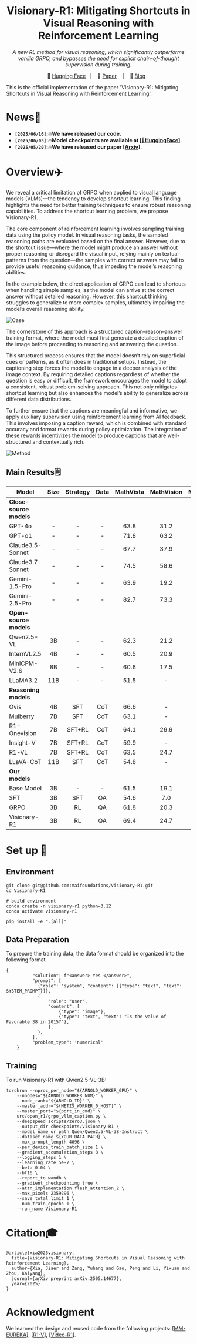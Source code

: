 <h1 align="center">Visionary-R1: Mitigating Shortcuts in Visual Reasoning with Reinforcement Learning</h1>
<p align="center"><i>A new RL method for visual reasoning, which significantly outperforms vanilla GRPO, and bypasses the need for explicit chain-of-thought supervision during training.</i></p>

<p align="center">
          🤗 <a href="https://huggingface.co/maifoundations/Visionary-R1">Hugging Face</a>&nbsp&nbsp | &nbsp&nbsp 📑 <a href="https://arxiv.org/pdf/2505.14677">Paper</a> &nbsp&nbsp | &nbsp&nbsp 📖 <a href="https://www.maifoundations.com/blog/visionary-r1/">Blog</a> &nbsp&nbsp 
</p>

This is the official implementation of the paper 'Visionary-R1: Mitigating Shortcuts in Visual Reasoning with Reinforcement Learning'.

# News📰
* **`[2025/06/16]`:**🔥**We have released our code.**
* **`[2025/06/03]`:**🔥**Model checkpoints are available at [[🤗HuggingFace](https://huggingface.co/maifoundations/Visionary-R1)].**
* **`[2025/05/20]`:**🔥**We have released our paper [[Arxiv](https://arxiv.org/pdf/2505.14677)].**

# Overview✈️
We reveal a critical limitation of GRPO when applied to visual language models (VLMs)—the tendency to develop shortcut learning. This finding highlights the need for better training techniques to ensure robust reasoning capabilities. To address the shortcut learning problem, we propose Visionary-R1.

The core component of reinforcement learning involves sampling training data using the policy model. In visual reasoning tasks, the sampled reasoning paths are evaluated based on the final answer. However, due to the shortcut issue—where the model might produce an answer without proper reasoning or disregard the visual input, relying mainly on textual patterns from the question—the samples with correct answers may fail to provide useful reasoning guidance, thus impeding the model’s reasoning abilities.

In the example below, the direct application of GRPO can lead to shortcuts when handling simple samples, as the model can arrive at the correct answer without detailed reasoning. However, this shortcut thinking struggles to generalize to more complex samples, ultimately impairing the model’s overall reasoning ability.

![](./images/Case.png "Case")

The cornerstone of this approach is a structured caption–reason–answer training format, where the model must first generate a detailed caption of the image before proceeding to reasoning and answering the question.

This structured process ensures that the model doesn’t rely on superficial cues or patterns, as it often does in traditional setups. Instead, the captioning step forces the model to engage in a deeper analysis of the image context. By requiring detailed captions regardless of whether the question is easy or difficult, the framework encourages the model to adopt a consistent, robust problem-solving approach. This not only mitigates shortcut learning but also enhances the model’s ability to generalize across different data distributions.

To further ensure that the captions are meaningful and informative, we apply auxiliary supervision using reinforcement learning from AI feedback. This involves imposing a caption reward, which is combined with standard accuracy and format rewards during policy optimization. The integration of these rewards incentivizes the model to produce captions that are well-structured and contextually rich.

![](./images/Method.png "Method")


## Main Results🗒️
| Model                   | Size | Strategy | Data | MathVista | MathVision | MMStar | MMBench |
|-------------------------|:----:|:--------:|:----:|:---------:|:----------:|:------:|:-------:|
| **Close-source models** |      |          |      |           |            |        |         |
| GPT-4o                  |   -  |     -    |   -  |    63.8   |    31.2    |  65.1  |   84.3  |
| GPT-o1                  |   -  |     -    |   -  |    71.8   |    63.2    |  67.5  |   83.8  |
| Claude3.5-Sonnet        |   -  |     -    |   -  |    67.7   |    37.9    |  65.1  |   82.6  |
| Claude3.7-Sonnet        |   -  |     -    |   -  |    74.5   |    58.6    |  68.8  |   82.0  |
| Gemini-1.5-Pro          |   -  |     -    |   -  |    63.9   |    19.2    |  59.1  |   73.9  |
| Gemini-2.5-Pro          |   -  |     -    |   -  |    82.7   |    73.3    |  77.5  |   90.1  |
| **Open-source models**  |      |          |      |           |            |        |         |
| Qwen2.5-VL              |  3B  |     -    |   -  |    62.3   |    21.2    |  55.9  |   79.1  |
| InternVL2.5             |  4B  |     -    |   -  |    60.5   |    20.9    |  58.3  |   81.1  |
| MiniCPM-V2.6            |  8B  |     -    |   -  |    60.6   |    17.5    |  57.5  |   81.5  |
| LLaMA3.2                |  11B |     -    |   -  |    51.5   |      -     |  49.8  |   65.8  |
| **Reasoning models**    |      |          |      |           |            |        |         |
| Ovis                    |  4B  |    SFT   |  CoT |    66.6   |      -     |  59.5  |   79.3  |
| Mulberry                |  7B  |    SFT   |  CoT |    63.1   |      -     |  61.3  |    -    |
| R1-Onevision            |  7B  |  SFT+RL  |  CoT |    64.1   |    29.9    |    -   |    -    |
| Insight-V               |  7B  |  SFT+RL  |  CoT |    59.9   |      -     |  61.5  |   82.3  |
| R1-VL                   |  7B  |  SFT+RL  |  CoT |    63.5   |    24.7    |   60   |    -    |
| LLaVA-CoT               |  11B |    SFT   |  CoT |    54.8   |      -     |  57.6  |    75   |
| **Our models**          |      |          |      |           |            |        |         |
| Base Model              |  3B  |     -    |   -  |    61.5   |    19.1    |  52.4  |   82.1  |
| SFT                     |  3B  |    SFT   |  QA  |    54.6   |     7.0    |  61.9  |   80.7  |
| GRPO                    |  3B  |    RL    |  QA  |    61.8   |    20.3    |  54.3  |   78.6  |
| Visionary-R1            |  3B  |    RL    |  QA  |    69.4   |    24.7    |  66.5  |   84.1  |


# Set up 📐
## Environment
```
git clone git@github.com:maifoundations/Visionary-R1.git
cd Visionary-R1

# build environment
conda create -n visionary-r1 python=3.12
conda activate visionary-r1

pip install -e ".[all]"
```

## Data Preparation
To prepare the training data, the data format should be organized into the following format.
```
{
          "solution": f"<answer> Yes </answer>",
          "prompt": [
            {"role": "system", "content": [{"type": "text", "text": SYSTEM_PROMPT}]},
            {
                "role": "user",
                "content": [
                    {"type": "image"},
                    {"type": "text", "text": "Is the value of Favorable 38 in 2015?"},
                ],
            },
          ],
          "problem_type": 'numerical'
    }
```
## Training
To run Visionary-R1 with Qwen2.5-VL-3B:
```
torchrun --nproc_per_node="${ARNOLD_WORKER_GPU}" \
    --nnodes="${ARNOLD_WORKER_NUM}" \
    --node_rank="${ARNOLD_ID}" \
    --master_addr="${METIS_WORKER_0_HOST}" \
    --master_port="${port_in_cmd}" \
    src/open_r1/grpo_vllm_caption.py \
    --deepspeed scripts/zero3.json \
    --output_dir checkpoints/Visionary-R1 \
    --model_name_or_path Qwen/Qwen2.5-VL-3B-Instruct \
    --dataset_name ${YOUR_DATA_PATH} \
    --max_prompt_length 4096 \
    --per_device_train_batch_size 1 \
    --gradient_accumulation_steps 8 \
    --logging_steps 1 \
    --learning_rate 5e-7 \
    --beta 0.04 \
    --bf16 \
    --report_to wandb \
    --gradient_checkpointing true \
    --attn_implementation flash_attention_2 \
    --max_pixels 2359296 \
    --save_total_limit 1 \
    --num_train_epochs 1 \
    --run_name Visionary-R1
```
# Citation🎓
```
@article{xia2025visionary,
  title={Visionary-R1: Mitigating Shortcuts in Visual Reasoning with Reinforcement Learning},
  author={Xia, Jiaer and Zang, Yuhang and Gao, Peng and Li, Yixuan and Zhou, Kaiyang},
  journal={arXiv preprint arXiv:2505.14677},
  year={2025}
}
```
# Acknowledgment
We learned the design and reused code from the following projects: [[MM-EUREKA](https://github.com/ModalMinds/MM-EUREKA)], [[R1-V](https://github.com/Deep-Agent/R1-V)], [[Video-R1](https://github.com/tulerfeng/Video-R1)].

